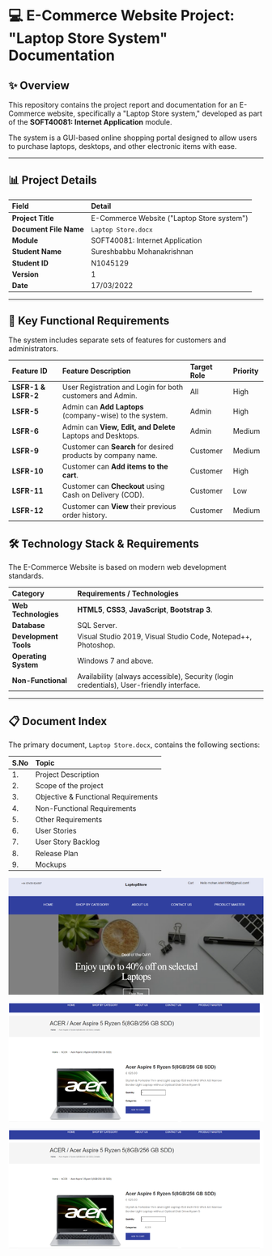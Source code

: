 # 💻 E-Commerce Website Project: "Laptop Store System" Documentation

## ✨ Overview

This repository contains the project report and documentation for an E-Commerce website, specifically a "Laptop Store system," developed as part of the **SOFT40081: Internet Application** module.

The system is a GUI-based online shopping portal designed to allow users to purchase laptops, desktops, and other electronic items with ease.

***

## 📊 Project Details

| Field | Detail |
| :--- | :--- |
| **Project Title** | E-Commerce Website ("Laptop Store system") |
| **Document File Name** | `Laptop Store.docx` |
| **Module** | SOFT40081: Internet Application |
| **Student Name** | Sureshbabbu Mohanakrishnan |
| **Student ID** | N1045129 |
| **Version** | 1 |
| **Date** | 17/03/2022 |

***

## 🚀 Key Functional Requirements

The system includes separate sets of features for customers and administrators.

| Feature ID | Feature Description | Target Role | Priority |
| :--- | :--- | :--- | :--- |
| **LSFR-1 & LSFR-2** | User Registration and Login for both customers and Admin. | All | High |
| **LSFR-5** | Admin can **Add Laptops** (company-wise) to the system. | Admin | High |
| **LSFR-6** | Admin can **View, Edit, and Delete** Laptops and Desktops. | Admin | Medium |
| **LSFR-9** | Customer can **Search** for desired products by company name. | Customer | Medium |
| **LSFR-10** | Customer can **Add items to the cart**. | Customer | High |
| **LSFR-11** | Customer can **Checkout** using Cash on Delivery (COD). | Customer | Low |
| **LSFR-12** | Customer can **View** their previous order history. | Customer | Medium |

## 🛠️ Technology Stack & Requirements

The E-Commerce Website is based on modern web development standards.

| Category | Requirements / Technologies |
| :--- | :--- |
| **Web Technologies** | **HTML5**, **CSS3**, **JavaScript**, **Bootstrap 3**. |
| **Database** | SQL Server. |
| **Development Tools** | Visual Studio 2019, Visual Studio Code, Notepad++, Photoshop. |
| **Operating System** | Windows 7 and above. |
| **Non-Functional** | Availability (always accessible), Security (login credentials), User-friendly interface. |

***

## 📋 Document Index

The primary document, `Laptop Store.docx`, contains the following sections:

| S.No | Topic |
| :--- | :--- |
| 1. | Project Description |
| 2. | Scope of the project |
| 3. | Objective & Functional Requirements |
| 4. | Non-Functional Requirements |
| 5. | Other Requirements |
| 6. | User Stories |
| 7. | User Story Backlog |
| 8. | Release Plan |
| 9. | Mockups |

![Home Screen](https://github.com/Mohanakrishnan-Sureshbabbu/Laptop-store/blob/9b2194414d511db27613ddb4ca445c87e03b90bf/Laptop%20store_Home%20screen.png)

![Order Page](https://github.com/Mohanakrishnan-Sureshbabbu/Laptop-store/blob/ced1880122a8e55cdc26f655f026269b5845e630/Laptop%20store_Product%20page.png)

![order confirmation](https://github.com/Mohanakrishnan-Sureshbabbu/Laptop-store/blob/ced1880122a8e55cdc26f655f026269b5845e630/Laptop%20store_Product%20page.png)

